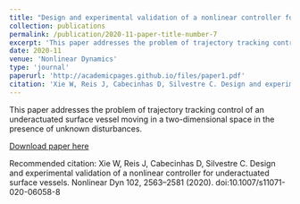 ```yaml
---
title: "Design and experimental validation of a nonlinear controller for underactuated surface vessels"
collection: publications
permalink: /publication/2020-11-paper-title-number-7
excerpt: 'This paper addresses the problem of trajectory tracking control of an underactuated surface vessel moving in a two-dimensional space in the presence of unknown disturbances.'
date: 2020-11
venue: 'Nonlinear Dynamics'
type: 'journal'
paperurl: 'http://academicpages.github.io/files/paper1.pdf'
citation: 'Xie W, Reis J, Cabecinhas D, Silvestre C. Design and experimental validation of a nonlinear controller for underactuated surface vessels. Nonlinear Dyn 102, 2563–2581 (2020). doi:10.1007/s11071-020-06058-8'
---
```

This paper addresses the problem of trajectory tracking control of an underactuated surface vessel moving in a two-dimensional space in the presence of unknown disturbances.

[Download paper here](http://academicpages.github.io/files/paper1.pdf)

Recommended citation: Xie W, Reis J, Cabecinhas D, Silvestre C. Design and experimental validation of a nonlinear controller for underactuated surface vessels. Nonlinear Dyn 102, 2563–2581 (2020). doi:10.1007/s11071-020-06058-8
